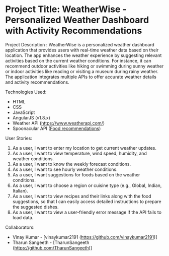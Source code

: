 # Project Title: WeatherWise - Personalized Weather Dashboard with Activity Recommendations

Project Description : WeatherWise is a personalized weather dashboard application that provides users with real-time weather    data based on their location. The app enhances the weather experience by suggesting relevant activities based on the current weather conditions. For instance, it can recommend outdoor activities like hiking or swimming during sunny weather or indoor activities like reading or visiting a museum during rainy weather. The application integrates multiple APIs to offer accurate weather details and activity recommendations.

Technologies Used:

* HTML
* CSS
* JavaScript
* AngularJS (v1.8.x)
* Weather API (https://www.weatherapi.com/)
* Spoonacular API ([Food recommendations](https://spoonacular.com/food-api))

User Stories:

1. As a user, I want to enter my location to get current weather updates.
2. As a user, I want to view temperature, wind speed, humidity, and weather conditions.
3. As a user, I want to know the weekly forecast conditions.
4. As a user, I want to see hourly weather conditions.
5. As a user, I want suggestions for foods based on the weather conditions.
6. As a user, I want to choose a region or cuisine type (e.g., Global, Indian, Italian).
7. As a user, I want to view recipes and their links along with the food suggestions,
   so that I can easily access detailed instructions to prepare the suggested dishes.
8. As a user, I want to view a user-friendly error message if the API fails to load data.

Collaborators:


*   Vinay Kumar - [vinaykumar2191 (https://github.com/vinaykumar2191)]
*   Tharun Sangeeth - [TharunSangeeth (https://github.com/TharunSangeeth)]

